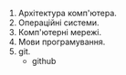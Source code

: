 1. Архітектура комп'ютера.
2. Операційні системи.
3. Комп'ютерні мережі.
4. Мови програмування.
5. git.
   * github
